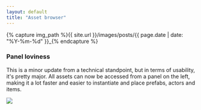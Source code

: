 ```yaml
---
layout: default
title: "Asset browser"
---
```

{% capture img_path %}{{ site.url }}/images/posts/{{ page.date | date: "%Y-%m-%d" }}_{% endcapture %}

### Panel loviness
This is a minor update from a technical standpoint, but in terms of usability, it's pretty major. All assets can now be accessed from a panel on the left, making it a lot faster and easier to instantiate and place prefabs, actors and items.

<a data-lightbox="gallery" href="{{ img_path }}browser.jpg"><img src="{{ img_path }}browser.jpg" /></a>
